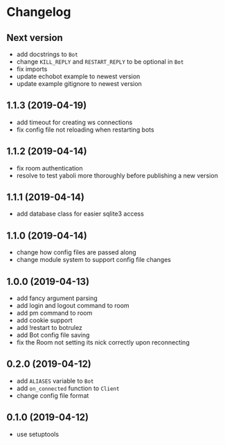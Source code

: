 # Changelog

## Next version

- add docstrings to `Bot`
- change `KILL_REPLY` and `RESTART_REPLY` to be optional in `Bot`
- fix imports
- update echobot example to newest version
- update example gitignore to newest version

## 1.1.3 (2019-04-19)

- add timeout for creating ws connections
- fix config file not reloading when restarting bots

## 1.1.2 (2019-04-14)

- fix room authentication
- resolve to test yaboli more thoroughly before publishing a new version

## 1.1.1 (2019-04-14)

- add database class for easier sqlite3 access

## 1.1.0 (2019-04-14)

- change how config files are passed along
- change module system to support config file changes

## 1.0.0 (2019-04-13)

- add fancy argument parsing
- add login and logout command to room
- add pm command to room
- add cookie support
- add !restart to botrulez
- add Bot config file saving
- fix the Room not setting its nick correctly upon reconnecting

## 0.2.0 (2019-04-12)

- add `ALIASES` variable to `Bot`
- add `on_connected` function to `Client`
- change config file format

## 0.1.0 (2019-04-12)

- use setuptools
